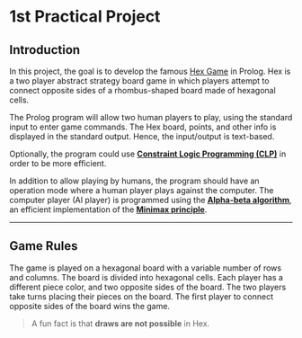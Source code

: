 # 1st Practical Project

## Introduction

In this project, the goal is to develop the famous [Hex Game](https://en.wikipedia.org/wiki/Hex_(board_game)) in Prolog. Hex is a two player abstract strategy board game in which players attempt to connect opposite sides of a rhombus-shaped board made of hexagonal cells.

The Prolog program will allow two human players to play, using the standard input to enter game commands. The Hex board, points, and other info is displayed in the standard output. Hence, the input/output is text-based.

Optionally, the program could use [**Constraint Logic Programming (CLP)**](https://en.wikipedia.org/wiki/Constraint_logic_programming) in order to be more efficient.

In addition to allow playing by humans, the program should have an operation mode where a
human player plays against the computer. The computer player (AI player) is programmed using the [**Alpha-beta algorithm**](https://en.wikipedia.org/wiki/Alpha%E2%80%93beta_pruning), an efficient implementation of the [**Minimax principle**](https://en.wikipedia.org/wiki/Minimax).

---

## Game Rules

The game is played on a hexagonal board with a variable number of rows and columns. The board is divided into hexagonal cells. Each player has a different piece color, and two opposite sides of the board. 
The two players take turns placing their pieces on the board. The first player to connect opposite sides of the board wins the game.

> A fun fact is that **draws are not possible** in Hex.
